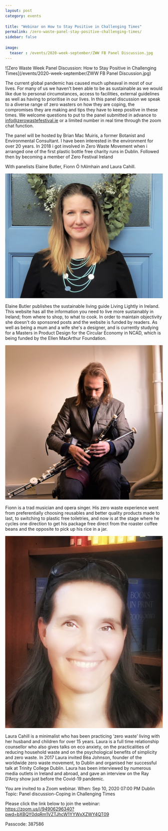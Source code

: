 ```yaml
---
layout: post
category: events

title: "Webinar on How to Stay Positive in Challenging Times"
permalink: /zero-waste-panel-stay-positive-challenging-times/
sidebar: false

image:
  teaser : /events/2020-week-september/ZWW FB Panel Discussion.jpg
---
```


![Zero Waste Week Panel Discussion: How to Stay Positive in Challenging Times](/events/2020-week-september/ZWW FB Panel Discussion.jpg)

The current global pandemic has caused much upheaval in most of our lives. For many of us we haven’t been able to be as sustainable as we would like due to personal circumstances, access to facilities, external guidelines as well as having to prioritise in our lives.
In this panel discussion we speak to a diverse range of zero wasters on how they are coping, the compromises they are making and tips they have to keep positive in these times.
We welcome questions to put to the panel submitted in advance to info@zerowastefestival.ie or a limited number in real time through the zoom chat function.

The panel will be hosted by Brian Mac Muiris, a former Botanist and Environmental Consultant. I have been interested in the environment for over 20 years.  In 2018 i got involved in Zero Waste Movement when i arranged one of the first plastic bottle free charity runs in Dublin. Followed then by becoming a member of Zero Festival Ireland

With panelists Elaine Butler, Fionn Ó hAlmhain and Laura Cahill.

![Elaine Butler](/images/events/2020-week-september/elaine.jpg)

Elaine Butler publishes the sustainable living guide  Living Lightly in Ireland. This website has all the information you need to live more sustainably in Ireland; from where to shop, to what to cook. In order to maintain objectivity she doesn't do sponsored posts and the website is funded by readers. As well as being a mum and a wife she's a designer, and is currently studying for a Masters in Product Design for the Circular Economy in NCAD, which is being funded by the Ellen MacArthur Foundation. 

![Fionn Ó hAlmhain](/images/events/2020-week-september/fionn.jpg)

Fionn is a trad musician and opera singer. His zero waste experience went from preferentially choosing reusables and better quality products made to last, to switching to plastic free toiletries, and now is at the stage where he cycles one direction to get his package free direct from the roaster coffee beans and the opposite to pick up his rice in a jar.

![Laura Cahill](/images/events/2020-week-september/laura.jpg)

Laura Cahill is a minimalist who has been practicing ‘zero waste’ living with her husband and children for over 15 years. Laura is a full time relationship counsellor who also gives talks on eco anxiety,  on the practicalities of reducing household waste and on the psychological benefits of simplicity and zero waste. In 2017 Laura invited Bèa Johnson, founder of the worldwide zero waste movement, to Dublin and organised her successful talk at Trinity College Dublin. Laura has been interviewed by numerous media outlets in Ireland and abroad, and gave an interview on the Ray D’Arcy show just before the Covid-19 pandemic.

You are invited to a Zoom webinar.
When: Sep 10, 2020 07:00 PM Dublin
Topic: Panel discussion-Coping in Challenging Times

Please click the link below to join the webinar:
https://zoom.us/j/94906296340?pwd=bXBQY0dqRm1VZTJhcW1YYWxXZWY4QT09

Passcode: 387586

